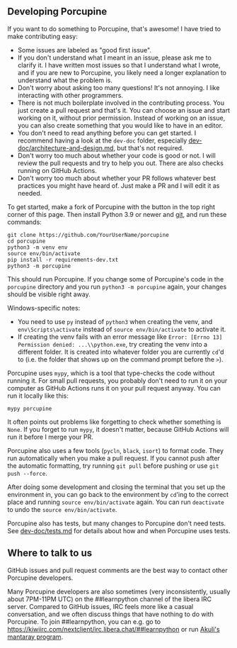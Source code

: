 ## Developing Porcupine

If you want to do something to Porcupine, that's awesome!
I have tried to make contributing easy:
- Some issues are labeled as "good first issue".
- If you don't understand what I meant in an issue, please ask me to clarify it.
    I have written most issues so that I understand what I wrote,
    and if you are new to Porcupine, you likely need a longer explanation to understand what the problem is.
- Don't worry about asking too many questions!
    It's not annoying. I like interacting with other programmers.
- There is not much boilerplate involved in the contributing process.
    You just create a pull request and that's it.
    You can choose an issue and start working on it, without prior permission.
    Instead of working on an issue, you can also create something that you would
    like to have in an editor.
- You don't need to read anything before you can get started.
    I recommend having a look at the `dev-doc` folder,
    especially [dev-doc/architecture-and-design.md](dev-doc/architecture-and-design.md),
    but that's not required.
- Don't worry too much about whether your code is good or not.
    I will review the pull requests and try to help you out.
    There are also checks running on GitHub Actions.
- Don't worry too much about whether your PR follows whatever best practices you might have heard of.
    Just make a PR and I will edit it as needed.

To get started, make a fork of Porcupine with the button in the top right corner of this page.
Then install Python 3.9 or newer and [git](https://git-scm.com/), and run these commands:

    git clone https://github.com/YourUserName/porcupine
    cd porcupine
    python3 -m venv env
    source env/bin/activate
    pip install -r requirements-dev.txt
    python3 -m porcupine

This should run Porcupine. If you change some of Porcupine's
code in the `porcupine` directory and you run `python3 -m porcupine` again, your changes
should be visible right away.

Windows-specific notes:
- You need to use `py` instead of `python3` when creating the venv,
    and `env\Scripts\activate` instead of `source env/bin/activate` to activate it.
- If creating the venv fails with an error message like `Error: [Errno 13] Permission denied: ...\\python.exe`,
    try creating the venv into a different folder.
    It is created into whatever folder you are currently `cd`'d to
    (i.e. the folder that shows up on the command prompt before the `>`).

Porcupine uses `mypy`, which is a tool that type-checks the code without running it.
For small pull requests, you probably don't need to run it on your computer as GitHub Actions runs it on your pull request anyway.
You can run it locally like this:

    mypy porcupine

It often points out problems like forgetting to check whether something is `None`.
If you forget to run `mypy`, it doesn't matter,
because GitHub Actions will run it before I merge your PR.

Porcupine also uses a few tools (`pycln`, `black`, `isort`) to format code.
They run automatically when you make a pull request.
If you cannot push after the automatic formatting,
try running `git pull` before pushing or use `git push --force`.

After doing some development and closing the terminal that you set up the
environment in, you can go back to the environment by `cd`'ing to the correct
place and running `source env/bin/activate` again. You can run `deactivate` to undo
the `source env/bin/activate`.

Porcupine also has tests, but many changes to Porcupine don't need tests.
See [dev-doc/tests.md](dev-doc/tests.md) for details about how and when Porcupine uses tests.


## Where to talk to us

GitHub issues and pull request comments are the best way to contact other Porcupine developers.

Many Porcupine developers are also sometimes (very inconsistently, usually about 7PM-11PM UTC)
on the ##learnpython channel of the libera IRC server.
Compared to GitHub issues, IRC feels more like a casual conversation,
and we often discuss things that have nothing to do with Porcupine.
To join ##learnpython, you can e.g. go to https://kiwiirc.com/nextclient/irc.libera.chat/##learnpython
or run [Akuli's mantaray program](https://github.com/Akuli/mantaray).
